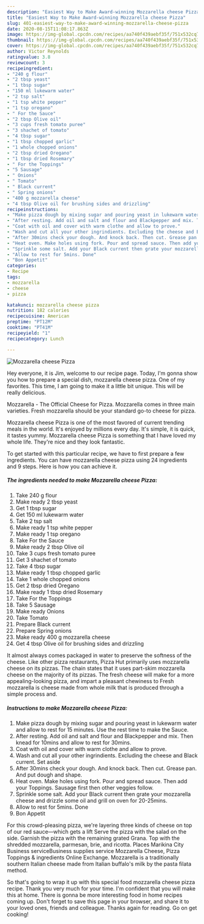 ```yaml
---
description: "Easiest Way to Make Award-winning Mozzarella cheese Pizza"
title: "Easiest Way to Make Award-winning Mozzarella cheese Pizza"
slug: 401-easiest-way-to-make-award-winning-mozzarella-cheese-pizza
date: 2020-08-15T11:08:17.863Z
image: https://img-global.cpcdn.com/recipes/aa740f439aebf35f/751x532cq70/mozzarella-cheese-pizza-recipe-main-photo.jpg
thumbnail: https://img-global.cpcdn.com/recipes/aa740f439aebf35f/751x532cq70/mozzarella-cheese-pizza-recipe-main-photo.jpg
cover: https://img-global.cpcdn.com/recipes/aa740f439aebf35f/751x532cq70/mozzarella-cheese-pizza-recipe-main-photo.jpg
author: Victor Reynolds
ratingvalue: 3.8
reviewcount: 3
recipeingredient:
- "240 g flour"
- "2 tbsp yeast"
- "1 tbsp sugar"
- "150 ml lukewarm water"
- "2 tsp salt"
- "1 tsp white pepper"
- "1 tsp oregano"
- " For the Sauce"
- "2 tbsp Olive oil"
- "3 cups fresh tomato puree"
- "3 shachet of tomato"
- "4 tbsp sugar"
- "1 tbsp chopped garlic"
- "1 whole chopped onions"
- "2 tbsp dried Oregano"
- "1 tbsp dried Rosemary"
- " For the Toppings"
- "5 Sausage"
- " Onions"
- " Tomato"
- " Black current"
- " Spring onions"
- "400 g mozzarella cheese"
- "4 tbsp Olive oil for brushing sides and drizzling"
recipeinstructions:
- "Make pizza dough by mixing sugar and pouring yeast in lukewarm water and allow to rest for 15 minutes. Use the rest time to make the Sauce."
- "After resting. Add oil and salt and flour and Blackpepper and mix. Then knead for 10mins and allow to rest for 30mins."
- "Coat with oil and cover with warm clothe and allow to prove."
- "Wash and cut all your other ingrindients. Excluding the cheese and Black current. Set aside"
- "After 30mins check your dough. And knock back. Then cut. Grease pan. And put dough and shape."
- "Heat oven. Make holes using fork. Pour and spread sauce. Then add your Toppings. Sausage first then other veggies follow."
- "Sprinkle some salt. Add your Black current then grate your mozzarella cheese and drizzle some oil and grill on oven for 20-25mins."
- "Allow to rest for 5mins. Done"
- "Bon Appetit"
categories:
- Recipe
tags:
- mozzarella
- cheese
- pizza

katakunci: mozzarella cheese pizza 
nutrition: 182 calories
recipecuisine: American
preptime: "PT12M"
cooktime: "PT41M"
recipeyield: "1"
recipecategory: Lunch

---
```



![Mozzarella cheese Pizza](https://img-global.cpcdn.com/recipes/aa740f439aebf35f/751x532cq70/mozzarella-cheese-pizza-recipe-main-photo.jpg)

Hey everyone, it is Jim, welcome to our recipe page. Today, I'm gonna show you how to prepare a special dish, mozzarella cheese pizza. One of my favorites. This time, I am going to make it a little bit unique. This will be really delicious.

Mozzarella - The Official Cheese for Pizza. Mozzarella comes in three main varieties. Fresh mozzarella should be your standard go-to cheese for pizza.

Mozzarella cheese Pizza is one of the most favored of current trending meals in the world. It's enjoyed by millions every day. It's simple, it is quick, it tastes yummy. Mozzarella cheese Pizza is something that I have loved my whole life. They're nice and they look fantastic.


To get started with this particular recipe, we have to first prepare a few ingredients. You can have mozzarella cheese pizza using 24 ingredients and 9 steps. Here is how you can achieve it.

<!--inarticleads1-->

##### The ingredients needed to make Mozzarella cheese Pizza:

1. Take 240 g flour
1. Make ready 2 tbsp yeast
1. Get 1 tbsp sugar
1. Get 150 ml lukewarm water
1. Take 2 tsp salt
1. Make ready 1 tsp white pepper
1. Make ready 1 tsp oregano
1. Take  For the Sauce
1. Make ready 2 tbsp Olive oil
1. Take 3 cups fresh tomato puree
1. Get 3 shachet of tomato
1. Take 4 tbsp sugar
1. Make ready 1 tbsp chopped garlic
1. Take 1 whole chopped onions
1. Get 2 tbsp dried Oregano
1. Make ready 1 tbsp dried Rosemary
1. Take  For the Toppings
1. Take 5 Sausage
1. Make ready  Onions
1. Take  Tomato
1. Prepare  Black current
1. Prepare  Spring onions
1. Make ready 400 g mozzarella cheese
1. Get 4 tbsp Olive oil for brushing sides and drizzling


It almost always comes packaged in water to preserve the softness of the cheese. Like other pizza restaurants, Pizza Hut primarily uses mozzarella cheese on its pizzas. The chain states that it uses part-skim mozzarella cheese on the majority of its pizzas. The fresh cheese will make for a more appealing-looking pizza, and impart a pleasant chewiness to Fresh mozzarella is cheese made from whole milk that is produced through a simple process and. 

<!--inarticleads2-->

##### Instructions to make Mozzarella cheese Pizza:

1. Make pizza dough by mixing sugar and pouring yeast in lukewarm water and allow to rest for 15 minutes. Use the rest time to make the Sauce.
1. After resting. Add oil and salt and flour and Blackpepper and mix. Then knead for 10mins and allow to rest for 30mins.
1. Coat with oil and cover with warm clothe and allow to prove.
1. Wash and cut all your other ingrindients. Excluding the cheese and Black current. Set aside
1. After 30mins check your dough. And knock back. Then cut. Grease pan. And put dough and shape.
1. Heat oven. Make holes using fork. Pour and spread sauce. Then add your Toppings. Sausage first then other veggies follow.
1. Sprinkle some salt. Add your Black current then grate your mozzarella cheese and drizzle some oil and grill on oven for 20-25mins.
1. Allow to rest for 5mins. Done
1. Bon Appetit


For this crowd-pleasing pizza, we&#39;re layering three kinds of cheese on top of our red sauce—which gets a lift Serve the pizza with the salad on the side. Garnish the pizza with the remaining grated Grana. Top with the shredded mozzarella, parmesan, brie, and ricotta. Places Marikina City Business serviceBusiness supplies service Mozzarella Cheese, Pizza Toppings &amp; ingredients Online Exchange. Mozzarella is a traditionally southern Italian cheese made from Italian buffalo&#39;s milk by the pasta filata method. 

So that's going to wrap it up with this special food mozzarella cheese pizza recipe. Thank you very much for your time. I'm confident that you will make this at home. There is gonna be more interesting food in home recipes coming up. Don't forget to save this page in your browser, and share it to your loved ones, friends and colleague. Thanks again for reading. Go on get cooking!
